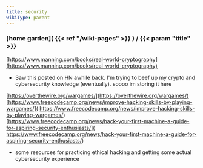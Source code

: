 ```yaml
---
title: security
wikiType: parent
---
```

### [home garden]( {{< ref "/wiki-pages" >}} ) / {{< param "title" >}}

[https://www.manning.com/books/real-world-cryptography](https://www.manning.com/books/real-world-cryptography)
- Saw this posted on HN awhile back. I'm trying to beef up my crypto and cybersecurity knowledge (eventually). 
soooo im storing it here

[https://overthewire.org/wargames/](https://overthewire.org/wargames/)  
[https://www.freecodecamp.org/news/improve-hacking-skills-by-playing-wargames/](
https://www.freecodecamp.org/news/improve-hacking-skills-by-playing-wargames/)  
[https://www.freecodecamp.org/news/hack-your-first-machine-a-guide-for-aspiring-security-enthusiasts/](
https://www.freecodecamp.org/news/hack-your-first-machine-a-guide-for-aspiring-security-enthusiasts/)
- some resources for practicing ethical hacking and getting some actual cybersecurity experience

